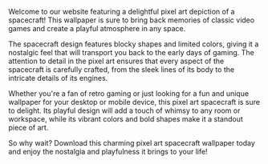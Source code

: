<!--
Write me content for website with wallpaper "A pixel art depiction of a spacecraft, with blocky shapes and limited colors creating a nostalgic and playful feel."
-->

<!--font:Poppins-->

Welcome to our website featuring a delightful pixel art depiction of a spacecraft! This wallpaper is sure to bring back memories of classic video games and create a playful atmosphere in any space.

The spacecraft design features blocky shapes and limited colors, giving it a nostalgic feel that will transport you back to the early days of gaming. The attention to detail in the pixel art ensures that every aspect of the spacecraft is carefully crafted, from the sleek lines of its body to the intricate details of its engines.

Whether you're a fan of retro gaming or just looking for a fun and unique wallpaper for your desktop or mobile device, this pixel art spacecraft is sure to delight. Its playful design will add a touch of whimsy to any room or workspace, while its vibrant colors and bold shapes make it a standout piece of art.

So why wait? Download this charming pixel art spacecraft wallpaper today and enjoy the nostalgia and playfulness it brings to your life!
